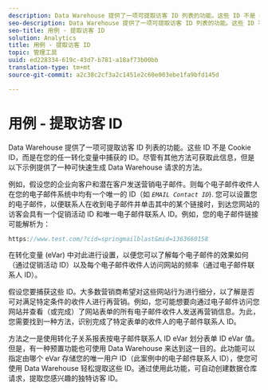 ```yaml
---
description: Data Warehouse 提供了一项可提取访客 ID 列表的功能。这些 ID 不是 Cookie ID，而是在您的任一转化变量中捕获的 ID。尽管有其他方法可获取此信息，但是以下示例提供了一种可快速生成 Data Warehouse 请求的方法。
seo-description: Data Warehouse 提供了一项可提取访客 ID 列表的功能。这些 ID 不是 Cookie ID，而是在您的任一转化变量中捕获的 ID。尽管有其他方法可获取此信息，但是以下示例提供了一种可快速生成 Data Warehouse 请求的方法。
seo-title: 用例 - 提取访客 ID
solution: Analytics
title: 用例 - 提取访客 ID
topic: 管理工具
uuid: ed228334-619c-43d7-b781-a18af73b00bb
translation-type: tm+mt
source-git-commit: a2c38c2cf3a2c1451e2c60e003ebe1fa9bfd145d

---
```



# 用例 - 提取访客 ID

Data Warehouse 提供了一项可提取访客 ID 列表的功能。这些 ID 不是 Cookie ID，而是在您的任一转化变量中捕获的 ID。尽管有其他方法可获取此信息，但是以下示例提供了一种可快速生成 Data Warehouse 请求的方法。

例如，假设您的企业向客户和潜在客户发送营销电子邮件。则每个电子邮件收件人在您的电子邮件系统中均有一个唯一的 ID（如 *`EMAIL Contact ID`*). 您可以设置您的电子邮件，以便联系人在收到电子邮件并单击其中的某个链接时，到达您网站的访客会具有一个促销活动 ID 和唯一电子邮件联系人 ID。例如，您的电子邮件链接可能解析为：

```js
https://www.test.com/?cid=springmailblast&mid=1363660158
```

在转化变量 (eVar) 中对此进行设置，以便您可以了解每个电子邮件的效果如何（通过促销活动 ID）以及每个电子邮件收件人访问网站的频率（通过电子邮件联系人 ID）。

假设您要捕获这些 ID。大多数营销商希望对这些网站行为进行细分，以了解是否可对满足特定条件的收件人进行再营销。例如，您可能想要向通过电子邮件访问您网站并查看（或完成）了网站表单的所有电子邮件收件人发送再营销信息。为此，您需要找到一种方法，识别完成了特定表单的收件人的电子邮件联系人 ID。

方法之一是使用转化子关系报表按电子邮件联系人 ID eVar 划分表单 ID eVar 值。但是，有一种预置功能也可使用 Data Warehouse 来达到这一目的。此功能可以指定由哪个 eVar 存储您的唯一用户 ID（此案例中的电子邮件联系人 ID），使您可使用 Data Warehouse 轻松提取这些 ID。通过使用此功能，可自动创建数据仓库请求，提取您感兴趣的独特访客 ID。
